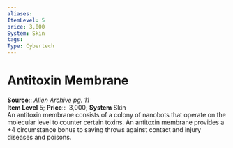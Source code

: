 ```yaml
---
aliases: 
ItemLevel: 5
price: 3,000
System: Skin
tags: 
Type: Cybertech
---
```


# Antitoxin Membrane

**Source**:: _Alien Archive pg. 11_  
**Item Level** 5;
**Price**::  3,000; **System** Skin  
An antitoxin membrane consists of a colony of nanobots that operate on the molecular level to counter certain toxins. An antitoxin membrane provides a +4 circumstance bonus to saving throws against contact and injury diseases and poisons.
